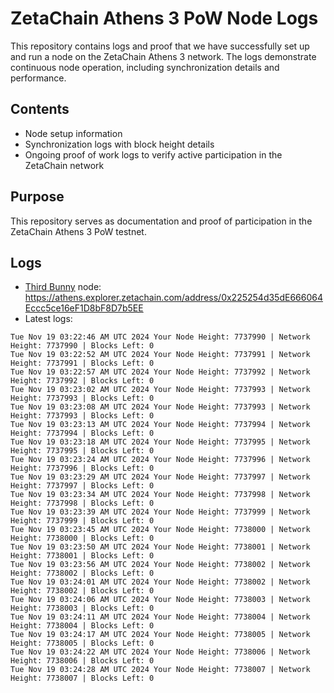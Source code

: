 # ZetaChain Athens 3 PoW Node Logs
This repository contains logs and proof that we have successfully set up and run a node on the ZetaChain Athens 3 network. The logs demonstrate continuous node operation, including synchronization details and performance.

## Contents
- Node setup information
- Synchronization logs with block height details
- Ongoing proof of work logs to verify active participation in the ZetaChain network

## Purpose
This repository serves as documentation and proof of participation in the ZetaChain Athens 3 PoW testnet.

## Logs

- [Third Bunny](https://thirdbunny.xyz/) node: https://athens.explorer.zetachain.com/address/0x225254d35dE666064Eccc5ce16eF1D8bF8D7b5EE
- Latest logs:
```
Tue Nov 19 03:22:46 AM UTC 2024 Your Node Height: 7737990 | Network Height: 7737990 | Blocks Left: 0
Tue Nov 19 03:22:52 AM UTC 2024 Your Node Height: 7737991 | Network Height: 7737991 | Blocks Left: 0
Tue Nov 19 03:22:57 AM UTC 2024 Your Node Height: 7737992 | Network Height: 7737992 | Blocks Left: 0
Tue Nov 19 03:23:02 AM UTC 2024 Your Node Height: 7737993 | Network Height: 7737993 | Blocks Left: 0
Tue Nov 19 03:23:08 AM UTC 2024 Your Node Height: 7737993 | Network Height: 7737993 | Blocks Left: 0
Tue Nov 19 03:23:13 AM UTC 2024 Your Node Height: 7737994 | Network Height: 7737994 | Blocks Left: 0
Tue Nov 19 03:23:18 AM UTC 2024 Your Node Height: 7737995 | Network Height: 7737995 | Blocks Left: 0
Tue Nov 19 03:23:24 AM UTC 2024 Your Node Height: 7737996 | Network Height: 7737996 | Blocks Left: 0
Tue Nov 19 03:23:29 AM UTC 2024 Your Node Height: 7737997 | Network Height: 7737997 | Blocks Left: 0
Tue Nov 19 03:23:34 AM UTC 2024 Your Node Height: 7737998 | Network Height: 7737998 | Blocks Left: 0
Tue Nov 19 03:23:39 AM UTC 2024 Your Node Height: 7737999 | Network Height: 7737999 | Blocks Left: 0
Tue Nov 19 03:23:45 AM UTC 2024 Your Node Height: 7738000 | Network Height: 7738000 | Blocks Left: 0
Tue Nov 19 03:23:50 AM UTC 2024 Your Node Height: 7738001 | Network Height: 7738001 | Blocks Left: 0
Tue Nov 19 03:23:56 AM UTC 2024 Your Node Height: 7738002 | Network Height: 7738002 | Blocks Left: 0
Tue Nov 19 03:24:01 AM UTC 2024 Your Node Height: 7738002 | Network Height: 7738002 | Blocks Left: 0
Tue Nov 19 03:24:06 AM UTC 2024 Your Node Height: 7738003 | Network Height: 7738003 | Blocks Left: 0
Tue Nov 19 03:24:11 AM UTC 2024 Your Node Height: 7738004 | Network Height: 7738004 | Blocks Left: 0
Tue Nov 19 03:24:17 AM UTC 2024 Your Node Height: 7738005 | Network Height: 7738005 | Blocks Left: 0
Tue Nov 19 03:24:22 AM UTC 2024 Your Node Height: 7738006 | Network Height: 7738006 | Blocks Left: 0
Tue Nov 19 03:24:28 AM UTC 2024 Your Node Height: 7738007 | Network Height: 7738007 | Blocks Left: 0
```
